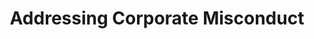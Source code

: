---
title: "Addressing Corporate Misconduct"
description: "Guidelines for addressing and correcting corporate misconduct"
collection_type: "corrective"
reading_level: "3"
section: 3
content_level_1: |
  When companies make mistakes, they must:
  
  1. Say sorry
  2. Fix the problem
  3. Make sure it doesn't happen again
  
  This helps everyone trust the company again.
content_level_3: |
  Effective corporate remediation requires:
  
  1. Acknowledgment of misconduct
  2. Implementation of corrective measures
  3. Development of preventive controls
  
  These steps help restore stakeholder confidence.
content_level_5: |
  Comprehensive corporate remediation frameworks encompass:
  
  1. Systematic analysis of malfeasance
  2. Implementation of targeted corrective measures
  3. Development of robust preventive mechanisms
  
  This structured approach facilitates restoration of organizational integrity.
title_level_1: "Making Things Right"
title_level_3: "Corporate Correction Steps"
title_level_5: "Corporate Remediation Framework"
---